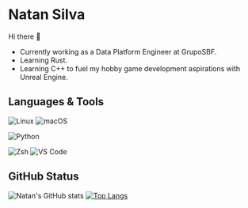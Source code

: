 # Natan Silva

Hi there 👋

- Currently working as a Data Platform Engineer at GrupoSBF.
- Learning Rust.
- Learning C++ to fuel my hobby game development aspirations with Unreal Engine.

## Languages & Tools

![Linux](https://img.shields.io/badge/OS-Linux-informational?style=flat&logo=linux&color=2bbc8a)
![macOS](https://img.shields.io/badge/OS-macOS-informational?style=flat&logo=apple&color=2bbc8a)

![Python](https://img.shields.io/badge/Code-Python-informational?style=flat&logo=python&color=2bbc8a)

![Zsh](https://img.shields.io/badge/Shell-Zsh-informational?style=flat&logo=gnu-bash&color=2bbc8a)
![VS Code](https://img.shields.io/badge/Editor-VS_Code-informational?style=flat&logo=visualstudiocode&color=2bbc8a)

## GitHub Status

![Natan's GitHub stats](https://github-readme-stats.vercel.app/api?username=natansilva&hide=contribs&theme=catppuccin_mocha&show_icons=true)
[![Top Langs](https://github-readme-stats.vercel.app/api/top-langs/?username=natansilva&layout=compact&theme=catppuccin_mocha&hide=Jupyter+Notebook)](https://github.com/natansilva/github-readme-stats)
